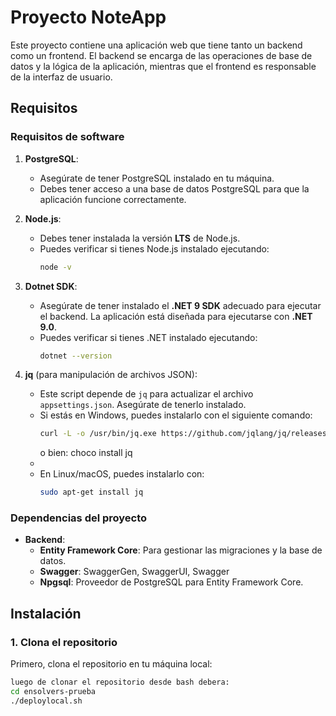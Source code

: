 # Proyecto NoteApp

Este proyecto contiene una aplicación web que tiene tanto un backend como un frontend. El backend se encarga de las operaciones de base de datos y la lógica de la aplicación, mientras que el frontend es responsable de la interfaz de usuario.

## Requisitos

### Requisitos de software

1. **PostgreSQL**:
    - Asegúrate de tener PostgreSQL instalado en tu máquina.
    - Debes tener acceso a una base de datos PostgreSQL para que la aplicación funcione correctamente.

2. **Node.js**:
    - Debes tener instalada la versión **LTS** de Node.js.
    - Puedes verificar si tienes Node.js instalado ejecutando:
      ```bash
      node -v
      ```

3. **Dotnet SDK**:
    - Asegúrate de tener instalado el **.NET 9 SDK** adecuado para ejecutar el backend. La aplicación está diseñada para ejecutarse con **.NET 9.0**.
    - Puedes verificar si tienes .NET instalado ejecutando:
      ```bash
      dotnet --version
      ```

4. **jq** (para manipulación de archivos JSON):
    - Este script depende de `jq` para actualizar el archivo `appsettings.json`. Asegúrate de tenerlo instalado.
    - Si estás en Windows, puedes instalarlo con el siguiente comando:
      ```bash
      curl -L -o /usr/bin/jq.exe https://github.com/jqlang/jq/releases/latest/download/jq-win64.exe
      ```
      o bien:
      choco install jq
    - 
    - En Linux/macOS, puedes instalarlo con:
      ```bash
      sudo apt-get install jq
      ```

### Dependencias del proyecto

- **Backend**:
    - **Entity Framework Core**: Para gestionar las migraciones y la base de datos.
    - **Swagger**: SwaggerGen, SwaggerUI, Swagger
    - **Npgsql**: Proveedor de PostgreSQL para Entity Framework Core.

## Instalación

### 1. Clona el repositorio

Primero, clona el repositorio en tu máquina local:

```bash
luego de clonar el repositorio desde bash debera:
cd ensolvers-prueba
./deploylocal.sh

